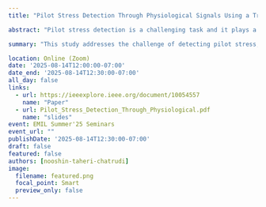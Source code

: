 ```yaml
---
title: "Pilot Stress Detection Through Physiological Signals Using a Transformer-Based Deep Learning Model"

abstract: "Pilot stress detection is a challenging task and it plays a vital role in improving flight performance and avoiding catastrophic accidents. Many deep learning models have been adopted for stress recognition. However, these models tend to ignore the dependencies between multimodal physiological signals, which can boost the model performance potentially. A transformer-based deep learning framework, which can obtain the position information of multimodal signals by combining a transformer network with a traditional convolutional neural network (CNN), is proposed for detecting pilot stress. The 14 pilots’ physiological data, including electrocardiography (ECG), electromyography (EMG), electrodermal (EDA), respiration (RESP), and skin temperature (SKT), under different stress states are collected for training and validation, and evaluated among different state-of-the-art models. The results show that the proposed model achieves an accuracy of 93.28%, 88.75%, and 84.85% for two-, three-, and four-class classification tasks, respectively, showing faster integration and promising performance."

summary: "This study addresses the challenge of detecting pilot stress, which is crucial for enhancing flight safety and performance."

location: Online (Zoom)
date: '2025-08-14T12:00:00-07:00'
date_end: '2025-08-14T12:30:00-07:00'
all_day: false
links:
  - url: https://ieeexplore.ieee.org/document/10054557
    name: "Paper"
  - url: Pilot_Stress_Detection_Through_Physiological.pdf
    name: "slides"
event: EMIL Summer'25 Seminars
event_url: ""
publishDate: '2025-08-14T12:30:00-07:00'
draft: false
featured: false
authors: [nooshin-taheri-chatrudi]
image:
  filename: featured.png
  focal_point: Smart
  preview_only: false
---
```

